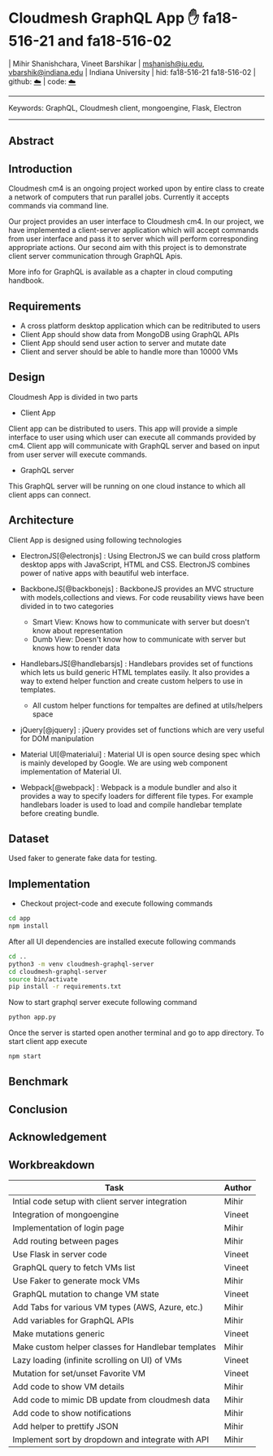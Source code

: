 # Cloudmesh GraphQL App :hand: fa18-516-21 and fa18-516-02

| Mihir Shanishchara, Vineet Barshikar
| mshanish@iu.edu, vbarshik@indiana.edu
| Indiana University
| hid: fa18-516-21 fa18-516-02
| github: [:cloud:](https://github.com/cloudmesh-community/fa18-516-21/blob/master/project-paper/report.md)
| code: [:cloud:](https://github.com/cloudmesh-community/fa18-516-21/tree/master/project-code)

---

Keywords: GraphQL, Cloudmesh client, mongoengine, Flask, Electron

---

## Abstract



## Introduction

Cloudmesh cm4 is an ongoing project worked upon by entire class to create a 
network of computers that run parallel jobs. Currently it accepts commands via 
command line. 

Our project provides an user interface to Cloudmesh cm4. In our project, we 
have implemented a client-server application which will accept commands from 
user interface and pass it to server which will perform corresponding 
appropriate actions. Our second aim with this project is to demonstrate client 
server communication through GraphQL Apis.

More info for GraphQL is available as a chapter in cloud computing handbook.

## Requirements

* A cross platform desktop application which can be reditributed to users
* Client App should show data from MongoDB using GraphQL APIs
* Client App should send user action to server and mutate date
* Client and server should be able to handle more than 10000 VMs 

## Design 

Cloudmesh App is divided in two parts

* Client App

Client app can be distributed to users. This app will provide a simple 
interface to user using which user can execute all commands provided by cm4.
Client app will communicate with GraphQL server and based on input from user
server will execute commands.

* GraphQL server

This GraphQL server will be running on one cloud 
instance to which all client apps can connect.

## Architecture

Client App is designed using following technologies

* ElectronJS[@electronjs] : Using ElectronJS we can build cross platform 
  desktop apps with JavaScript, HTML and CSS. ElectronJS combines
  power of native apps with beautiful web interface.

* BackboneJS[@backbonejs] : BackboneJS provides an MVC structure with 
  models,collections and views. For code reusability views have been 
  divided in to two categories
  * Smart View: Knows how to communicate with server but doesn't know about 
    representation 
  * Dumb View: Doesn't know how to communicate with server but knows how to 
    render data

* HandlebarsJS[@handlebarsjs] : Handlebars provides set of functions which 
  lets us build generic HTML templates easily. It also provides a way to 
  extend helper function and create custom helpers to use in templates.
  * All custom helper functions for tempaltes are defined at utils/helpers 
    space

* jQuery[@jquery] : jQuery provides set of functions which are very useful
  for DOM manipulation

* Material UI[@materialui] : Material UI is open source desing spec which is 
  mainly developed by Google. We are using web component implementation of
  Material UI.

* Webpack[@webpack] : Webpack is a module bundler and also it provides a way
  to specify loaders for different file types. For example handlebars loader
  is used to load and compile handlebar template before creating bundle.

## Dataset

Used faker to generate fake data for testing.

## Implementation

* Checkout project-code and execute following commands

```bash
cd app
npm install
```

After all UI dependencies are installed execute following commands

```bash
cd ..
python3 -m venv cloudmesh-graphql-server
cd cloudmesh-graphql-server
source bin/activate
pip install -r requirements.txt
```

Now to start graphql server execute following command

```bash
python app.py
```

Once the server is started open another terminal and go to app directory. 
To start client app execute

```bash
npm start
```

## Benchmark

## Conclusion

## Acknowledgement

## Workbreakdown

| Task                                               | Author |
|----------------------------------------------------|--------|
| Intial code setup with client server integration   | Mihir  |
| Integration of mongoengine                         | Vineet |
| Implementation of login page                       | Mihir  |
| Add routing between pages                          | Mihir  |
| Use Flask in server code                           | Vineet |
| GraphQL query to fetch VMs list                    | Vineet |
| Use Faker to generate mock VMs                     | Mihir  |
| GraphQL mutation to change VM state                | Vineet |
| Add Tabs for various VM types (AWS, Azure, etc.)   | Mihir  |
| Add variables for GraphQL APIs                     | Mihir  |
| Make mutations generic                             | Vineet |
| Make custom helper classes for Handlebar templates | Mihir  |
| Lazy loading (infinite scrolling on UI) of VMs     | Vineet |
| Mutation for set/unset Favorite VM                 | Vineet |
| Add code to show VM details                        | Mihir  |
| Add code to mimic DB update from cloudmesh data    | Mihir  |
| Add code to show notifications                     | Mihir  |
| Add helper to prettify JSON                        | Mihir  |
| Implement sort by dropdown and integrate with API  | Mihir  |
